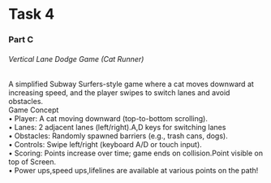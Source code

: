 # Task 4
### Part C
###### Vertical Lane Dodge Game (Cat Runner)
A simplified Subway Surfers-style game where a cat moves downward at increasing speed, and the player swipes to switch lanes and avoid obstacles.  
Game Concept  
•	Player: A cat moving downward (top-to-bottom scrolling).  
•	Lanes: 2 adjacent lanes (left/right).A,D keys for switching lanes  
•	Obstacles: Randomly spawned barriers (e.g., trash cans, dogs).  
•	Controls: Swipe left/right (keyboard A/D or touch input).  
•	Scoring: Points increase over time; game ends on collision.Point visible on top of Screen.  
•	Power ups,speed ups,lifelines are available at various points on the path!  
